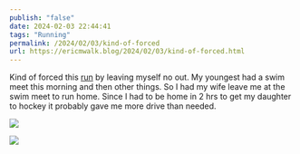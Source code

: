 ```yaml
---
publish: "false"
date: 2024-02-03 22:44:41
tags: "Running"
permalink: /2024/02/03/kind-of-forced
url: https://ericmwalk.blog/2024/02/03/kind-of-forced.html
---
```


Kind of forced this [run](https://strava.com/activities/10689617224) by leaving myself no out. My youngest had a swim meet this morning and then other things. So I had my wife leave me at the swim meet to run home. Since I had to be home in 2 hrs to get my daughter to hockey it probably gave me more drive than needed.

![](https://ericmwalk.blog/uploads/2024/img-7743.jpeg)

![](https://ericmwalk.blog/uploads/2024/img-7742.jpeg)